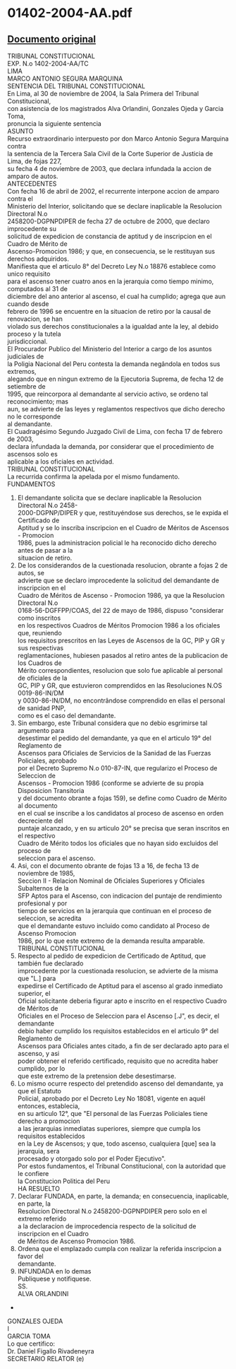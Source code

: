 
01402-2004-AA.pdf
=================
  
[Documento original](https://tc.gob.pe/jurisprudencia/2005/01402-2004-AA.pdf)  
---  
TRIBUNAL CONSTITUCIONAL  
EXP. N.o 1402-2004-AA/TC  
LIMA  
MARCO ANTONIO SEGURA MARQUINA  
SENTENCIA DEL TRIBUNAL CONSTITUCIONAL  
En Lima, al 30 de noviembre de 2004, la Sala Primera del Tribunal Constitucional,  
con asistencia de los magistrados Alva Orlandini, Gonzales Ojeda y Garcia Toma,  
pronuncia la siguiente sentencia  
ASUNTO  
Recurso extraordinario interpuesto por don Marco Antonio Segura Marquina contra  
la sentencia de la Tercera Sala Civil de la Corte Superior de Justicia de Lima, de fojas 227,  
su fecha 4 de noviembre de 2003, que declara infundada la accion de amparo de autos.  
ANTECEDENTES  
Con fecha 16 de abril de 2002, el recurrente interpone accion de amparo contra el  
Ministerio del Interior, solicitando que se declare inaplicable la Resolucion Directoral N.o  
2458200-DGPNPDIPER de fecha 27 de octubre de 2000, que declaro improcedente su  
solicitud de expedicion de constancia de aptitud y de inscripcion en el Cuadro de Mérito de  
Ascenso-Promocion 1986; y que, en consecuencia, se le restituyan sus derechos adquiridos.  
Manifiesta que el articulo 8° del Decreto Ley N.o 18876 establece como unico requisito  
para el ascenso tener cuatro anos en la jerarquia como tiempo minimo, computados al 31 de  
diciembre del ano anterior al ascenso, el cual ha cumplido; agrega que aun cuando desde  
febrero de 1996 se encuentre en la situacion de retiro por la causal de renovacion, se han  
violado sus derechos constitucionales a la igualdad ante la ley, al debido proceso y la tutela  
jurisdiccional.  
El Procurador Publico del Ministerio del Interior a cargo de los asuntos judiciales de  
la Poligia Nacional del Peru contesta la demanda negândola en todos sus extremos,  
alegando que en ningun extremo de la Ejecutoria Suprema, de fecha 12 de setiembre de  
1995, que reincorpora al demandante al servicio activo, se ordeno tal reconocimiento; mas  
aun, se advierte de las leyes y reglamentos respectivos que dicho derecho no le corresponde  
al demandante.  
El Cuadragésimo Segundo Juzgado Civil de Lima, con fecha 17 de febrero de 2003,  
declara infundada la demanda, por considerar que el procedimiento de ascensos solo es  
aplicable a los oficiales en actividad.  
TRIBUNAL CONSTITUCIONAL  
La recurrida confirma la apelada por el mismo fundamento.  
FUNDAMENTOS  
1. El demandante solicita que se declare inaplicable la Resolucion Directoral N.o 2458-  
2000-DGPNP/DIPER y que, restituyéndose sus derechos, se le expida el Certificado de  
Aptitud y se lo inscriba inscripcion en el Cuadro de Méritos de Ascensos - Promocion  
1986, pues la administracion policial le ha reconocido dicho derecho antes de pasar a la  
situacion de retiro.  
2. De los considerandos de la cuestionada resolucion, obrante a fojas 2 de autos, se  
advierte que se declaro improcedente la solicitud del demandante de inscripcion en el  
Cuadro de Méritos de Ascenso - Promocion 1986, ya que la Resolucion Directoral N.o  
0168-56-DGFFPP/COAS, del 22 de mayo de 1986, dispuso "considerar como inscritos  
en los respectivos Cuadros de Méritos Promocion 1986 a los oficiales que, reuniendo  
los requisitos prescritos en las Leyes de Ascensos de la GC, PIP y GR y sus respectivas  
reglamentaciones, hubiesen pasados al retiro antes de la publicacion de los Cuadros de  
Mérito correspondientes, resolucion que solo fue aplicable al personal de oficiales de la  
GC, PIP y GR, que estuvieron comprendidos en las Resoluciones N.OS 0019-86-IN/DM  
y 0030-86-IN/DM, no encontrândose comprendido en ellas el personal de sanidad PNP,  
como es el caso del demandante.  
3. Sin embargo, este Tribunal considera que no debio esgrimirse tal argumento para  
desestimar el pedido del demandante, ya que en el articulo 19° del Reglamento de  
Ascensos para Oficiales de Servicios de la Sanidad de las Fuerzas Policiales, aprobado  
por el Decreto Supremo N.o 010-87-IN, que regularizo el Proceso de Seleccion de  
Ascensos - Promocion 1986 (conforme se advierte de su propia Disposicion Transitoria  
y del documento obrante a fojas 159), se define como Cuadro de Mérito al documento  
en el cual se inscribe a los candidatos al proceso de ascenso en orden decreciente del  
puntaje alcanzado, y en su articulo 20° se precisa que seran inscritos en el respectivo  
Cuadro de Mérito todos los oficiales que no hayan sido excluidos del proceso de  
seleccion para el ascenso.  
4. Asi, con el documento obrante de fojas 13 a 16, de fecha 13 de noviembre de 1985,  
Seccion II - Relacion Nominal de Oficiales Superiores y Oficiales Subalternos de la  
SFP Aptos para el Ascenso, con indicacion del puntaje de rendimiento profesional y por  
tiempo de servicios en la jerarquia que continuan en el proceso de seleccion, se acredita  
que el demandante estuvo incluido como candidato al Proceso de Ascenso Promocion  
1986, por lo que este extremo de la demanda resulta amparable.  
TRIBUNAL CONSTITUCIONAL  
5. Respecto al pedido de expedicion de Certificado de Aptitud, que también fue declarado  
improcedente por la cuestionada resolucion, se advierte de la misma que "L.] para  
expedirse el Certificado de Aptitud para el ascenso al grado inmediato superior, el  
Oficial solicitante deberia figurar apto e inscrito en el respectivo Cuadro de Méritos de  
Oficiales en el Proceso de Seleccion para el Ascenso [.J", es decir, el demandante  
debio haber cumplido los requisitos establecidos en el articulo 9° del Reglamento de  
Ascensos para Oficiales antes citado, a fin de ser declarado apto para el ascenso, y asi  
poder obtener el referido certificado, requisito que no acredita haber cumplido, por lo  
que este extremo de la pretension debe desestimarse.  
6. Lo mismo ocurre respecto del pretendido ascenso del demandante, ya que el Estatuto  
Policial, aprobado por el Decreto Ley No 18081, vigente en aquél entonces, establecia,  
en su articulo 12°, que "El personal de las Fuerzas Policiales tiene derecho a promocion  
a las jerarquias inmediatas superiores, siempre que cumpla los requisitos establecidos  
en la Ley de Ascensos; y que, todo ascenso, cualquiera [que] sea la jerarquia, sera  
procesado y otorgado solo por el Poder Ejecutivo".  
Por estos fundamentos, el Tribunal Constitucional, con la autoridad que le confiere  
la Constitucion Politica del Peru  
HA RESUELTO  
1. Declarar FUNDADA, en parte, la demanda; en consecuencia, inaplicable, en parte, la  
Resolucion Directoral N.o 2458200-DGPNPDIPER pero solo en el extremo referido  
a la declaracion de improcedencia respecto de la solicitud de inscripcion en el Cuadro  
de Méritos de Ascenso Promocion 1986.  
2. Ordena que el emplazado cumpla con realizar la referida inscripcion a favor del  
demandante.  
3. INFUNDADA en lo demas  
Publiquese y notifiquese.  
SS.  
ALVA ORLANDINI  
-  
GONZALES OJEDA  
I  
GARCIA TOMA  
Lo que certifico:  
Dr. Daniel Figallo Rivadeneyra  
SECRETARIO RELATOR (e)